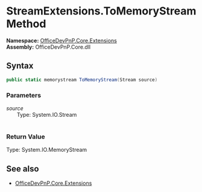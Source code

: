 # StreamExtensions.ToMemoryStream Method  
**Namespace:** [OfficeDevPnP.Core.Extensions](OfficeDevPnP.Core.Extensions.md)  
**Assembly:** OfficeDevPnP.Core.dll  
## Syntax
```C#
public static memorystream ToMemoryStream(Stream source)
```
### Parameters
*source*  
&emsp;&emsp;Type: System.IO.Stream  
&emsp;&emsp;  
  
### Return Value
Type: System.IO.MemoryStream  

## See also
- [OfficeDevPnP.Core.Extensions](OfficeDevPnP.Core.Extensions.md)
